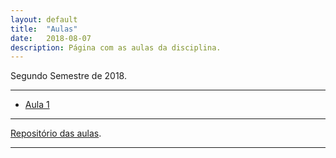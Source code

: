 ```yaml
---
layout: default
title:  "Aulas"
date:   2018-08-07
description: Página com as aulas da disciplina.
---
```


<p class="intro">Segundo Semestre de 2018.</p>

---

* [Aula 1][aula1] 

---

[Repositório das aulas][maf105-gh].

---

[maf105-gh]:https://github.com/maf105
[aula1]:    https://rawgit.com/maf105/maf105.github.io/master/Aulas_MAF105/Aula1/Aula1.pdf
